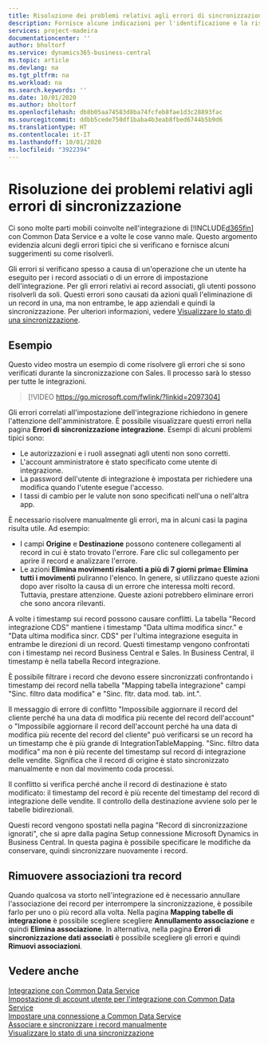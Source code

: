```yaml
---
title: Risoluzione dei problemi relativi agli errori di sincronizzazione | Microsoft Docs
description: Fornisce alcune indicazioni per l'identificazione e la risoluzione degli errori di sincronizzazione.
services: project-madeira
documentationcenter: ''
author: bholtorf
ms.service: dynamics365-business-central
ms.topic: article
ms.devlang: na
ms.tgt_pltfrm: na
ms.workload: na
ms.search.keywords: ''
ms.date: 10/01/2020
ms.author: bholtorf
ms.openlocfilehash: db8b05aa74583d8ba74fcfeb8fae1d3c28893fac
ms.sourcegitcommit: ddbb5cede750df1baba4b3eab8fbed6744b5b9d6
ms.translationtype: HT
ms.contentlocale: it-IT
ms.lasthandoff: 10/01/2020
ms.locfileid: "3922394"
---
```

# <a name="troubleshooting-synchronization-errors"></a>Risoluzione dei problemi relativi agli errori di sincronizzazione
Ci sono molte parti mobili coinvolte nell'integrazione di [!INCLUDE[d365fin](includes/d365fin_md.md)] con Common Data Service e a volte le cose vanno male. Questo argomento evidenzia alcuni degli errori tipici che si verificano e fornisce alcuni suggerimenti su come risolverli.

Gli errori si verificano spesso a causa di un'operazione che un utente ha eseguito per i record associati o di un errore di impostazione dell'integrazione. Per gli errori relativi ai record associati, gli utenti possono risolverli da soli. Questi errori sono causati da azioni quali l'eliminazione di un record in una, ma non entrambe, le app aziendali e quindi la sincronizzazione. Per ulteriori informazioni, vedere [Visualizzare lo stato di una sincronizzazione](admin-how-to-view-synchronization-status.md).

## <a name="example"></a>Esempio
Questo video mostra un esempio di come risolvere gli errori che si sono verificati durante la sincronizzazione con Sales. Il processo sarà lo stesso per tutte le integrazioni. 

> [!VIDEO https://go.microsoft.com/fwlink/?linkid=2097304]

Gli errori correlati all'impostazione dell'integrazione richiedono in genere l'attenzione dell'amministratore. È possibile visualizzare questi errori nella pagina **Errori di sincronizzazione integrazione**. Esempi di alcuni problemi tipici sono:  
  
* Le autorizzazioni e i ruoli assegnati agli utenti non sono corretti.  
* L'account amministratore è stato specificato come utente di integrazione.  
* La password dell'utente di integrazione è impostata per richiedere una modifica quando l'utente esegue l'accesso.  
* I tassi di cambio per le valute non sono specificati nell'una o nell'altra app.  
  
È necessario risolvere manualmente gli errori, ma in alcuni casi la pagina risulta utile. Ad esempio:  

* I campi **Origine** e **Destinazione** possono contenere collegamenti al record in cui è stato trovato l'errore. Fare clic sul collegamento per aprire il record e analizzare l'errore.  
* Le azioni **Elimina movimenti risalenti a più di 7 giorni prima**e **Elimina tutti i movimenti** puliranno l'elenco. In genere, si utilizzano queste azioni dopo aver risolto la causa di un errore che interessa molti record. Tuttavia, prestare attenzione. Queste azioni potrebbero eliminare errori che sono ancora rilevanti.

A volte i timestamp sui record possono causare conflitti. La tabella "Record integrazione CDS" mantiene i timestamp "Data ultima modifica sincr." e "Data ultima modifica sincr. CDS" per l'ultima integrazione eseguita in entrambe le direzioni di un record. Questi timestamp vengono confrontati con i timestamp nei record Business Central e Sales. In Business Central, il timestamp è nella tabella Record integrazione.

È possibile filtrare i record che devono essere sincronizzati confrontando i timestamp dei record nella tabella "Mapping tabella integrazione" campi "Sinc. filtro data modifica" e "Sinc. fltr. data mod. tab. int.".

Il messaggio di errore di conflitto "Impossibile aggiornare il record del cliente perché ha una data di modifica più recente del record dell'account" o "Impossibile aggiornare il record dell'account perché ha una data di modifica più recente del record del cliente" può verificarsi se un record ha un timestamp che è più grande di IntegrationTableMapping. "Sinc. filtro data modifica" ma non è più recente del timestamp sul record di integrazione delle vendite. Significa che il record di origine è stato sincronizzato manualmente e non dal movimento coda processi. 

Il conflitto si verifica perché anche il record di destinazione è stato modificato: il timestamp del record è più recente del timestamp del record di integrazione delle vendite. Il controllo della destinazione avviene solo per le tabelle bidirezionali. 

Questi record vengono spostati nella pagina "Record di sincronizzazione ignorati", che si apre dalla pagina Setup connessione Microsoft Dynamics in Business Central. In questa pagina è possibile specificare le modifiche da conservare, quindi sincronizzare nuovamente i record.

## <a name="remove-couplings-between-records"></a>Rimuovere associazioni tra record
Quando qualcosa va storto nell'integrazione ed è necessario annullare l'associazione dei record per interrompere la sincronizzazione, è possibile farlo per uno o più record alla volta. Nella pagina **Mapping tabelle di integrazione** è possibile scegliere scegliere **Annullamento associazione** e quindi **Elimina associazione**. In alternativa, nella pagina **Errori di sincronizzazione dati associati** è possibile scegliere gli errori e quindi **Rimuovi associazioni**. 

## <a name="see-also"></a>Vedere anche
[Integrazione con Common Data Service](admin-prepare-dynamics-365-for-sales-for-integration.md)  
[Impostazione di account utente per l'integrazione con Common Data Service](admin-setting-up-integration-with-dynamics-sales.md)  
[Impostare una connessione a Common Data Service](admin-how-to-set-up-a-dynamics-crm-connection.md)  
[Associare e sincronizzare i record manualmente](admin-how-to-couple-and-synchronize-records-manually.md)  
[Visualizzare lo stato di una sincronizzazione](admin-how-to-view-synchronization-status.md)  
